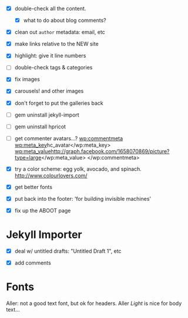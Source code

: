 - [x] double-check all the content.
  - [x] what to do about blog comments?


- [x] clean out `author` metadata: email, etc

- [x] make links relative to the NEW site
- [x] highlight: give it line numbers

- [ ] double-check tags & categories

- [x] fix images
- [x] carousels! and other images
- [x] don't forget to put the galleries back


- [ ] gem uninstall jekyll-import
- [ ] gem uninstall hpricot


- [ ] get commenter avatars...?
    <wp:commentmeta>
      <wp:meta_key>hc_avatar</wp:meta_key>
      <wp:meta_value>http://graph.facebook.com/1658070869/picture?type=large</wp:meta_value>
    </wp:commentmeta>


- [x] try a color scheme: egg yolk, avocado, and spinach.  http://www.colourlovers.com/
- [x] get better fonts
- [x] put back into the footer: 'for building invisible machines'
- [x] fix up the ABOOT page



# Jekyll Importer

- [x] deal w/ untitled drafts: "Untitled Draft 1", etc
- [x] add comments




# Fonts

Aller: not a good text font, but ok for headers. Aller *Light* is nice for body text...
